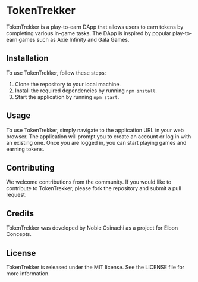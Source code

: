# TokenTrekker

TokenTrekker is a play-to-earn DApp that allows users to earn tokens by completing various in-game tasks. The DApp is inspired by popular play-to-earn games such as Axie Infinity and Gala Games.

## Installation

To use TokenTrekker, follow these steps:

1. Clone the repository to your local machine.
2. Install the required dependencies by running `npm install`.
3. Start the application by running `npm start`.

## Usage

To use TokenTrekker, simply navigate to the application URL in your web browser. The application will prompt you to create an account or log in with an existing one. Once you are logged in, you can start playing games and earning tokens.

## Contributing

We welcome contributions from the community. If you would like to contribute to TokenTrekker, please fork the repository and submit a pull request.

## Credits

TokenTrekker was developed by Noble Osinachi as a project for Elbon Concepts.

## License

TokenTrekker is released under the MIT license. See the LICENSE file for more information.
